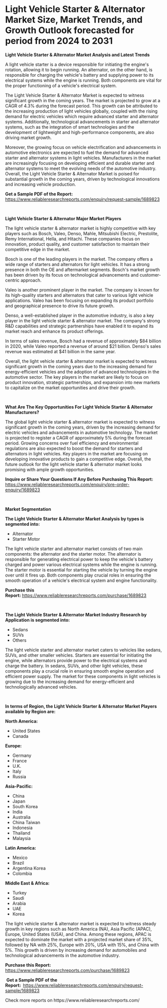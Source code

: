<p><h1>Light Vehicle Starter & Alternator Market Size, Market Trends, and Growth Outlook forecasted for period from 2024 to 2031</h1></p><p><strong>Light Vehicle Starter & Alternator Market Analysis and Latest Trends</strong></p>
<p><p>A light vehicle starter is a device responsible for initiating the engine's rotation, allowing it to begin running. An alternator, on the other hand, is responsible for charging the vehicle's battery and supplying power to its electrical systems while the engine is running. Both components are vital for the proper functioning of a vehicle's electrical system.</p><p>The Light Vehicle Starter & Alternator Market is expected to witness significant growth in the coming years. The market is projected to grow at a CAGR of 4.3% during the forecast period. This growth can be attributed to the increasing production of light vehicles globally, coupled with the rising demand for electric vehicles which require advanced starter and alternator systems. Additionally, technological advancements in starter and alternator systems, such as the integration of smart technologies and the development of lightweight and high-performance components, are also driving market growth.</p><p>Moreover, the growing focus on vehicle electrification and advancements in automotive electronics are expected to fuel the demand for advanced starter and alternator systems in light vehicles. Manufacturers in the market are increasingly focusing on developing efficient and durable starter and alternator systems to meet the evolving needs of the automotive industry. Overall, the Light Vehicle Starter & Alternator Market is poised for substantial growth in the coming years, driven by technological innovations and increasing vehicle production.</p></p>
<p><strong>Get a Sample PDF of the Report:&nbsp;</strong> <a href="https://www.reliableresearchreports.com/enquiry/request-sample/1689823">https://www.reliableresearchreports.com/enquiry/request-sample/1689823</a></p>
<p>&nbsp;</p>
<p><strong>Light Vehicle Starter & Alternator Major Market Players</strong></p>
<p><p>The light vehicle starter & alternator market is highly competitive with key players such as Bosch, Valeo, Denso, Mahle, Mitsubishi Electric, Prestolite, Remy International, Hella, and Hitachi. These companies focus on innovation, product quality, and customer satisfaction to maintain their competitive edge in the market.</p><p>Bosch is one of the leading players in the market. The company offers a wide range of starters and alternators for light vehicles. It has a strong presence in both the OE and aftermarket segments. Bosch's market growth has been driven by its focus on technological advancements and customer-centric approach.</p><p>Valeo is another prominent player in the market. The company is known for its high-quality starters and alternators that cater to various light vehicle applications. Valeo has been focusing on expanding its product portfolio and geographical presence to drive its future growth.</p><p>Denso, a well-established player in the automotive industry, is also a key player in the light vehicle starter & alternator market. The company's strong R&D capabilities and strategic partnerships have enabled it to expand its market reach and enhance its product offerings.</p><p>In terms of sales revenue, Bosch had a revenue of approximately $84 billion in 2020, while Valeo reported a revenue of around $21 billion. Denso's sales revenue was estimated at $41 billion in the same year.</p><p>Overall, the light vehicle starter & alternator market is expected to witness significant growth in the coming years due to the increasing demand for energy-efficient vehicles and the adoption of advanced technologies in the automotive sector. The key players in the market are likely to focus on product innovation, strategic partnerships, and expansion into new markets to capitalize on the market opportunities and drive their growth.</p></p>
<p>&nbsp;</p>
<p><strong>What Are The Key Opportunities For Light Vehicle Starter & Alternator Manufacturers?</strong></p>
<p><p>The global light vehicle starter & alternator market is expected to witness significant growth in the coming years, driven by the increasing demand for electric vehicles and advancements in automotive technology. The market is projected to register a CAGR of approximately 5% during the forecast period. Growing concerns over fuel efficiency and environmental regulations are also expected to boost the demand for starters and alternators in light vehicles. Key players in the market are focusing on developing innovative products to gain a competitive edge. Overall, the future outlook for the light vehicle starter & alternator market looks promising with ample growth opportunities.</p></p>
<p><strong>Inquire or Share Your Questions If Any Before Purchasing This Report:</strong> <a href="https://www.reliableresearchreports.com/enquiry/pre-order-enquiry/1689823">https://www.reliableresearchreports.com/enquiry/pre-order-enquiry/1689823</a></p>
<p>&nbsp;</p>
<p><strong>Market Segmentation</strong></p>
<p><strong>The Light Vehicle Starter & Alternator Market Analysis by types is segmented into:</strong></p>
<p><ul><li>Alternator</li><li>Starter Motor</li></ul></p>
<p><p>The light vehicle starter and alternator market consists of two main components: the alternator and the starter motor. The alternator is responsible for generating electrical power to keep the vehicle's battery charged and power various electrical systems while the engine is running. The starter motor is essential for starting the vehicle by turning the engine over until it fires up. Both components play crucial roles in ensuring the smooth operation of a vehicle's electrical system and engine functionality.</p></p>
<p><strong>Purchase this Report:&nbsp;</strong><a href="https://www.reliableresearchreports.com/purchase/1689823">https://www.reliableresearchreports.com/purchase/1689823</a></p>
<p>&nbsp;</p>
<p><strong>The Light Vehicle Starter & Alternator Market Industry Research by Application is segmented into:</strong></p>
<p><ul><li>Sedans</li><li>SUVs</li><li>Others</li></ul></p>
<p><p>The light vehicle starter and alternator market caters to vehicles like sedans, SUVs, and other smaller vehicles. Starters are essential for initiating the engine, while alternators provide power to the electrical systems and charge the battery. In sedans, SUVs, and other light vehicles, these components play a crucial role in ensuring smooth engine operation and efficient power supply. The market for these components in light vehicles is growing due to the increasing demand for energy-efficient and technologically advanced vehicles.</p></p>
<p>&nbsp;</p>
<p><strong>In terms of Region, the Light Vehicle Starter & Alternator Market Players available by Region are:</strong></p>
<p>
    <p> <strong> North America: </strong>
        <ul>
            <li>United States</li>
            <li>Canada</li>
        </ul>
        </p> 
    <p> <strong> Europe: </strong>
        <ul>
            <li>Germany</li>
            <li>France</li>
            <li>U.K.</li>
            <li>Italy</li>
            <li>Russia</li>
        </ul>
        </p> 
    <p> <strong> Asia-Pacific: </strong>
        <ul>
            <li>China</li>
            <li>Japan</li>
            <li>South Korea</li>
            <li>India</li>
            <li>Australia</li>
            <li>China Taiwan</li>
            <li>Indonesia</li>
            <li>Thailand</li>
            <li>Malaysia</li>
        </ul>
        </p> 
    <p> <strong> Latin America: </strong>
        <ul>
            <li>Mexico</li>
            <li>Brazil</li>
            <li>Argentina Korea</li>
            <li>Colombia</li>
        </ul>
        </p> 
    <p> <strong> Middle East & Africa: </strong>
        <ul>
            <li>Turkey</li>
            <li>Saudi</li>
            <li>Arabia</li>
            <li>UAE</li>
            <li>Korea</li>
        </ul>
    </p>
    </p>
<p><p>The light vehicle starter & alternator market is expected to witness steady growth in key regions such as North America (NA), Asia Pacific (APAC), Europe, United States (USA), and China. Among these regions, APAC is expected to dominate the market with a projected market share of 35%, followed by NA with 25%, Europe with 20%, USA with 15%, and China with 5%. This growth is driven by increasing demand for automobiles and technological advancements in the automotive industry.</p></p>
<p><strong>Purchase this Report: </strong><a href="https://www.reliableresearchreports.com/purchase/1689823">https://www.reliableresearchreports.com/purchase/1689823</a></p>
<p>&nbsp;<strong>Get a Sample PDF of the Report:&nbsp;&nbsp;</strong><a href="https://www.reliableresearchreports.com/enquiry/request-sample/1689823">https://www.reliableresearchreports.com/enquiry/request-sample/1689823</a></p>
<p><strong></strong></p>
<p>Check more reports on https://www.reliableresearchreports.com/</p>